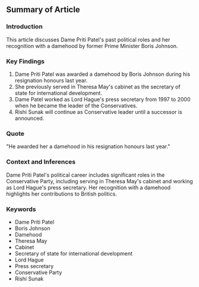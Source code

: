  ## Summary of Article

### Introduction
This article discusses Dame Priti Patel's past political roles and her recognition with a damehood by former Prime Minister Boris Johnson.

### Key Findings
1. Dame Priti Patel was awarded a damehood by Boris Johnson during his resignation honours last year.
2. She previously served in Theresa May's cabinet as the secretary of state for international development.
3. Dame Patel worked as Lord Hague's press secretary from 1997 to 2000 when he became the leader of the Conservatives.
4. Rishi Sunak will continue as Conservative leader until a successor is announced.

### Quote
"He awarded her a damehood in his resignation honours last year."

### Context and Inferences
Dame Priti Patel's political career includes significant roles in the Conservative Party, including serving in Theresa May's cabinet and working as Lord Hague's press secretary. Her recognition with a damehood highlights her contributions to British politics.

### Keywords
- Dame Priti Patel
- Boris Johnson
- Damehood
- Theresa May
- Cabinet
- Secretary of state for international development
- Lord Hague
- Press secretary
- Conservative Party
- Rishi Sunak